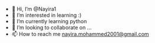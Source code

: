 - 👋 Hi, I’m @Nayira1
- 👀 I’m interested in learning :)
- 🌱 I’m currently learning python
- 💞️ I’m looking to collaborate on ...
- 📫 How to reach me nayira.mohammed2001@gmail.com

<!---
Nayira1/Nayira1 is a ✨ special ✨ repository because its `README.md` (this file) appears on your GitHub profile.
You can click the Preview link to take a look at your changes.
--->
